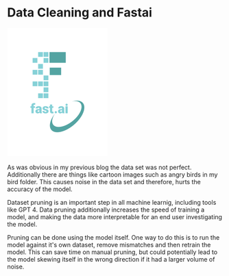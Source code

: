 # Data Cleaning and Fastai

![fastai_logo](/images/logo.png)

As was obvious in my previous blog the data set was not perfect. Additionally there are things like cartoon images such as angry birds in my bird folder. This causes noise in the data set and therefore, hurts the accuracy of the model.

Dataset pruning is an important step in all machine learnig, including tools like GPT 4. Data pruning additionally increases the speed of training a model, and making the data more interpretable for an end user investigating the model.

Pruning can be done using the model itself. One way to do this is to run the model against it's own dataset, remove mismatches and then retrain the model. This can save time on manual pruning, but could potentially lead to the model skewing itself in the wrong direction if it had a larger volume of noise.

